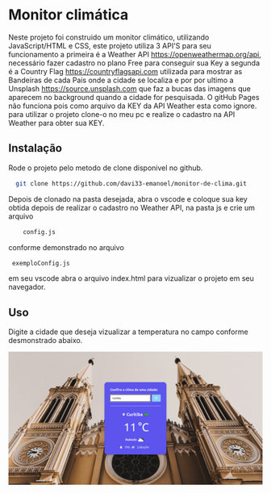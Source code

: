 
# Monitor climática

Neste projeto foi construido um monitor climático,
utilizando JavaScript/HTML e CSS, este projeto utiliza
3 API'S para seu funcionamento a primeira é a Weather API 
https://openweathermap.org/api, necessário fazer cadastro
no plano Free para conseguir sua Key a segunda é a Country Flag https://countryflagsapi.com
utilizada para mostrar  as Bandeiras de cada Pais onde a cidade
se localiza e por por ultimo a Unsplash https://source.unsplash.com que faz a bucas
das imagens que aparecem no background quando a cidade for pesquisada.
O gitHub Pages não funciona pois como arquivo da KEY da API Weather esta como ignore.
para utilizar o projeto clone-o no meu pc e realize o cadastro na API Weather para obter sua KEY.





## Instalação

Rode o projeto pelo metodo de clone disponivel no github.

```bash
  git clone https://github.com/davi33-emanoel/monitor-de-clima.git
```
Depois de clonado na pasta desejada, abra o vscode e coloque sua key
obtida depois de realizar o cadastro no Weather API, na pasta js e crie um arquivo
```bash
    config.js
```
 conforme demonstrado no arquivo
 ```bash 
  exemploConfig.js
``` 
em seu vscode abra o arquivo index.html para vizualizar o projeto em seu navegador.


    
## Uso

Digite a cidade que deseja vizualizar a temperatura no campo conforme desmonstrado abaixo.

<p textAlign="center">
<img width="800" src="./assets/CWB.png">
</p>
